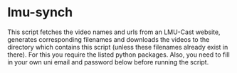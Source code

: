 # lmu-synch
This script fetches the video names and urls from an LMU-Cast website, generates corresponding filenames and downloads the videos to the directory which contains this script (unless these filenames already exist in there). For this you require the listed python packages. Also, you need to fill in your own uni email and password below before running the script.

